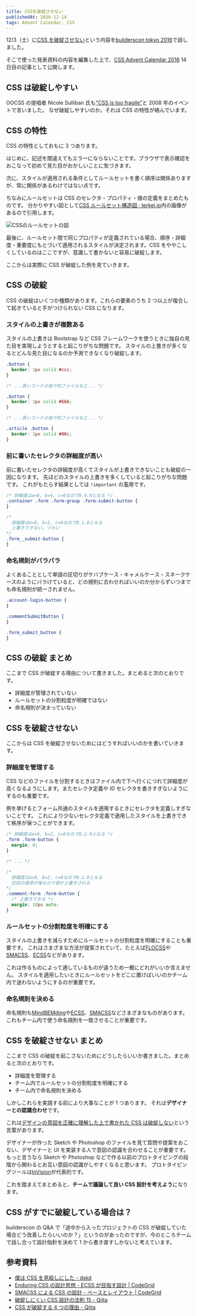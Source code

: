 ```yaml
---
title: CSSを破綻させない
publishedAt: 2016-12-14
tags: Advent Calendar, CSS
---
```


12/3（土）に[CSS を破綻させない](https://builderscon.io/builderscon/tokyo/2016/session/720e29c6-9b11-46f3-adf4-f6f52e4fcbb9)という内容を[builderscon tokyo 2016](https://builderscon.io/builderscon/tokyo/2016)で話しました。

そこで使った発表資料の内容を編集した上で、[CSS Advent Calendar 2016](http://qiita.com/advent-calendar/2016/css) 14 日目の記事として公開します。

## CSS は破綻しやすい

OOCSS の提唱者 Nicole Sulliban 氏も["CSS is too fragile"](http://www.andoh.org/2009/11/web-directions-east-2009-nicole.html)と 2008 年のイベントで言いました。
なぜ破綻しやすいのか。それは CSS の特性が絡んでいます。

## CSS の特性

CSS の特性としておもに 3 つあります。

はじめに、記述を間違えてもエラーにならないことです。ブラウザで表示確認をおこなって初めて見た目がおかしいことに気づきます。

次に、スタイルが適用される条件としてルールセットを書く順序は関係ありますが、常に関係があるわけではない点です。

ちなみにルールセットは CSS のセレクタ・プロパティ・値の定義をまとめたものです。
分かりやすい図として[CSS ルールセット構造図 · terkel\.jp](http://terkel.jp/archives/2011/09/css-rule-structure/)内の画像があるので引用します。

![CSSのルールセットの図](//res.cloudinary.com/kubosho/image/upload/v1589722422/css-rule-set_kogfng.png)

最後に、ルールセット間で同じプロパティが定義されている場合、順序・詳細度・重要度にもとづいて適用されるスタイルが決定されます。CSS をややこしくしているのはここですが、意識して書かないと容易に破綻します。

ここからは実際に CSS が破綻した例を見ていきます。

## CSS の破綻

CSS の破綻はいくつか種類があります。これらの要素のうち 2 つ以上が複合して起きていると手がつけられない CSS になります。

### スタイルの上書きが複数ある

スタイルの上書きは Bootstrap など CSS フレームワークを使うときに独自の見た目を実現しようとすると起こりがちな問題です。
スタイルの上書きが多くなるとどんな見た目になるのか予測できなくなり破綻します。

```css
.button {
  border: 1px solid #ccc;
}

/* ...長いコードの後や別ファイルなど... */

.button {
  border: 1px solid #666;
}

/* ...長いコードの後や別ファイルなど... */

.article .button {
  border: 1px solid #00c;
}
```

### 前に書いたセレクタの詳細度が高い

前に書いたセレクタの詳細度が高くてスタイルが上書きできないことも破綻の一因になります。
先ほどのスタイルの上書きを多くしていると起こりがちな問題です。
これがもたらす結果としては `!important` の濫用です。

```css
/* 詳細度はa=0, b=4, c=0なので0.4.0となる */
.container .form .form-group .form-submit-button {
}

/*
  詳細度はa=0, b=1, c=0なので0.1.0となる
  上書きできない。つらい
*/
.form__submit-button {
}
```

### 命名規則がバラバラ

よくあることとして単語の区切りがケバブケース・キャメルケース・スネークケースのようにバラけていると、どの規則に合わせればいいのか分からずいつまでも命名規則が統一されません。

```css
.account-login-button {
}

.commentSubmitButton {
}

.form_submit_button {
}
```

## CSS の破綻 まとめ

ここまで CSS が破綻する理由について書きました。まとめると次のとおりです。

- 詳細度が管理されていない
- ルールセットの分割粒度が明確ではない
- 命名規則が決まっていない

## CSS を破綻させない

ここからは CSS を破綻させないためにはどうすればいいのかを書いていきます。

### 詳細度を管理する

CSS などのファイルを分割するときはファイル内で下へ行くにつれて詳細度が高くなるようにします。またセレクタ定義や ID セレクタを書きすぎないようにするのも重要です。

例を挙げるとフォーム共通のスタイルを適用するときにセレクタを定義しすぎないことです。
これにより少ないセレクタ定義で適用したスタイルを上書きできて秩序が保つことができます。

```css
/* 詳細度はa=0, b=2, c=0なので0.2.0となる */
.form .form-button {
  margin: 0;
}

/* ... */

/*
  詳細度はa=0, b=2, c=0なので0.2.0となる
  記述の順序が後なので値が上書きされる
*/
.comment-form .form-button {
  /* 上書きできる */
  margin: 10px auto;
}
```

### ルールセットの分割粒度を明確にする

スタイルの上書きを減らすためにルールセットの分割粒度を明確にすることも重要です。
これはさまざまな方法が提案されていて、たとえば[FLOCSS](https://github.com/hiloki/flocss)や[SMACSS](https://smacss.com/)、[ECSS](http://ecss.io/)などがあります。

これは作るものによって適しているものが違うため一概にどれがいいか言えません。
スタイルを適用したいときにルールセットをどこに置けばいいのかチーム内で迷わないようにするのが重要です。

### 命名規則を決める

命名規則も[MindBEMding](http://csswizardry.com/2013/01/mindbemding-getting-your-head-round-bem-syntax/)や[ECSS](http://ecss.io/chapter5.html#h-H2_1)、[SMACSS](https://smacss.com/book/categorizing)などさまざまなものがあります。これもチーム内で使う命名規則を一致させることが重要です。

## CSS を破綻させない まとめ

ここまで CSS の破綻を起こさないためにどうしたらいいか書きました。まとめると次のとおりです。

- 詳細度を管理する
- チーム内でルールセットの分割粒度を明確にする
- チーム内で命名規則を決める

しかしこれらを実践する前により大事なことが 1 つあります。
それは<strong>デザイナーとの認識合わせ</strong>です。

これは[デザインの意図を正確に理解した上で書かれた CSS は破綻しない](http://morishitter.hatenablog.com/entry/2016/07/29/204642)という言葉があります。

デザイナーが作った Sketch や Photoshop のファイルを見て質問や提案をおこない、デザイナーと UI を実装する人で意図の認識を合わせることが重要です。
もっと言うなら Sketch や Photoshop などで作る以前のプロトタイピングの段階から関わるとお互い意図の認識がしやすくなると思います。
プロトタイピングツールは[InVision](https://www.invisionapp.com/)が代表的です。

これを踏まえてまとめると、<strong>チームで議論して良い CSS 設計を考えよう</strong>になります。

## CSS がすでに破綻している場合は？

builderscon の Q&A で「途中から入ったプロジェクトの CSS が破綻していた場合どう改善したらいいのか？」というのがあったのですが、今のところチームで話し合って設計指針を決めて 1 から書き直すしかないと考えています。

## 参考資料

- [僕は CSS を見殺しにした - dskd](http://dskd.jp/archives/54.html)
- [Enduring CSS の設計思想 \- ECSS が目指す設計 \| CodeGrid](https://app.codegrid.net/entry/2016-ecss-1)
- [SMACSS による CSS の設計 \- ベースとレイアウト \| CodeGrid](https://app.codegrid.net/entry/smacss-1)
- [破綻しにくい CSS 設計の法則 15 \- Qiita](http://qiita.com/BYODKM/items/b8f545453f656270212a)
- [CSS が破綻する 4 つの理由 \- Qiita](http://qiita.com/BYODKM/items/8c777db2d89f4e830c93)
